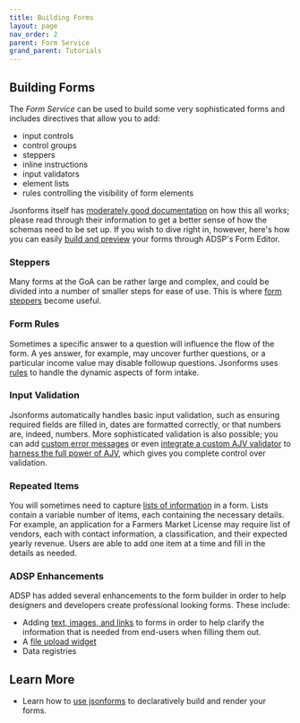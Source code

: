 ```yaml
---
title: Building Forms
layout: page
nav_order: 2
parent: Form Service
grand_parent: Tutorials
---
```


## Building Forms

The _Form Service_ can be used to build some very sophisticated forms and includes directives that allow you to add:

- input controls
- control groups
- steppers
- inline instructions
- input validators
- element lists
- rules controlling the visibility of form elements

Jsonforms itself has [moderately good documentation](https://jsonforms.io/examples/basic/) on how this all works; please read through their information to get a better sense of how the schemas need to be set up. If you wish to dive right in, however, here's how you can easily [build and preview](/adsp-monorepo/tutorials/form-service/form-editor.html) your forms through ADSP's Form Editor.

### Steppers

Many forms at the GoA can be rather large and complex, and could be divided into a number of smaller steps for ease of use. This is where [form steppers](/adsp-monorepo/tutorials/form-service/steppers.html) become useful.

### Form Rules

Sometimes a specific answer to a question will influence the flow of the form. A yes answer, for example, may uncover further questions, or a particular income value may disable followup questions. Jsonforms uses [rules](https://jsonforms.io/docs/uischema/rules/) to handle the dynamic aspects of form intake.

### Input Validation

Jsonforms automatically handles basic input validation, such as ensuring required fields are filled in, dates are formatted correctly, or that numbers are, indeed, numbers. More sophisticated validation is also possible; you can add [custom error messages](https://jsonforms.io/docs/validation/) or even [integrate a custom AJV validator](https://jsonforms.io/docs/validation/) to [harness the full power of AJV](https://ajv.js.org/), which gives you complete control over validation.

### Repeated Items

You will sometimes need to capture [lists of information](/adsp-monorepo/tutorials/form-service/repeated-items.html) in a form. Lists contain a variable number of items, each containing the necessary details. For example, an application for a Farmers Market License may require list of vendors, each with contact information, a classification, and their expected yearly revenue. Users are able to add one item at a time and fill in the details as needed.

### ADSP Enhancements

ADSP has added several enhancements to the form builder in order to help designers and developers create professional looking forms. These include:

- Adding [text, images, and links](/adsp-monorepo/tutorials/form-service/instructions.html) to forms in order to help clarify the information that is needed from end-users when filling them out.
- A [file upload widget](/adsp-monorepo/tutorials/form-service/file-uploader.md)
- Data registries

## Learn More

- Learn how to [use jsonforms](https://jsonforms.io/) to declaratively build and render your forms.
